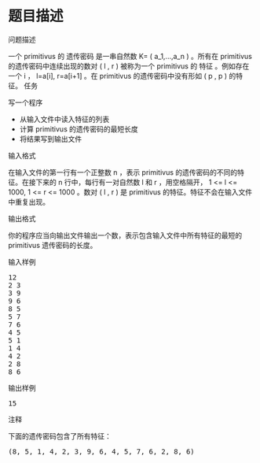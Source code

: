 # 题目描述


<p>
问题描述
</p>
<p>
一个 primitivus 的 遗传密码 是一串自然数 K= ( a_1,...,a_n ) 。所有在 primitivus 的遗传密码中连续出现的数对 ( l , r ) 被称为一个 primitivus 的 特征 。例如存在一个 i ， l=a[i], r=a[i+1] 。在 primitivus 的遗传密码中没有形如 ( p , p ) 的特征。 任务
</p>
<p>
写一个程序
</p>
<ul>
<li>
从输入文件中读入特征的列表
</li>
<li>
计算 primitivus 的遗传密码的最短长度
</li>
<li>
将结果写到输出文件
</li>
</ul>
<p>
输入格式
</p>
<p>
在输入文件的第一行有一个正整数 n ，表示 primitivus 的遗传密码的不同的特征。在接下来的 n 行中，每行有一对自然数 l 和 r ，用空格隔开， 1 &lt;= l &lt;= 1000, 1 &lt;= r &lt;= 1000 。数对 ( l , r ) 是 primitivus 的特征。特征不会在输入文件中重复出现。
</p>
<p>
输出格式
</p>
<p>
你的程序应当向输出文件输出一个数，表示包含输入文件中所有特征的最短的 primitivus 遗传密码的长度。
</p>
<p>
输入样例
</p>
<pre>12
2 3
3 9
9 6
8 5
5 7
7 6
4 5
5 1
1 4
4 2
2 8
8 6 
</pre>
<p>
输出样例
</p>
<pre>15
</pre>
<p>
注释
</p>
<p>
下面的遗传密码包含了所有特征：
</p>
<pre>(8, 5, 1, 4, 2, 3, 9, 6, 4, 5, 7, 6, 2, 8, 6)
</pre>
